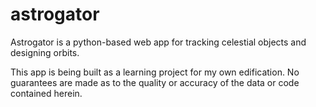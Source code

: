# astrogator

Astrogator is a python-based web app for tracking celestial objects and designing orbits.

This app is being built as a learning project for my own edification. No guarantees are made as to the quality or accuracy of the data or code contained herein.
